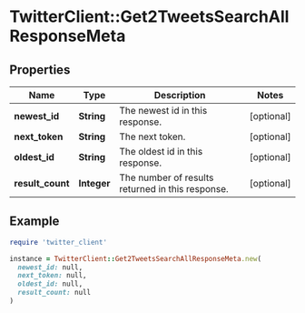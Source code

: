 # TwitterClient::Get2TweetsSearchAllResponseMeta

## Properties

| Name | Type | Description | Notes |
| ---- | ---- | ----------- | ----- |
| **newest_id** | **String** | The newest id in this response. | [optional] |
| **next_token** | **String** | The next token. | [optional] |
| **oldest_id** | **String** | The oldest id in this response. | [optional] |
| **result_count** | **Integer** | The number of results returned in this response. | [optional] |

## Example

```ruby
require 'twitter_client'

instance = TwitterClient::Get2TweetsSearchAllResponseMeta.new(
  newest_id: null,
  next_token: null,
  oldest_id: null,
  result_count: null
)
```

